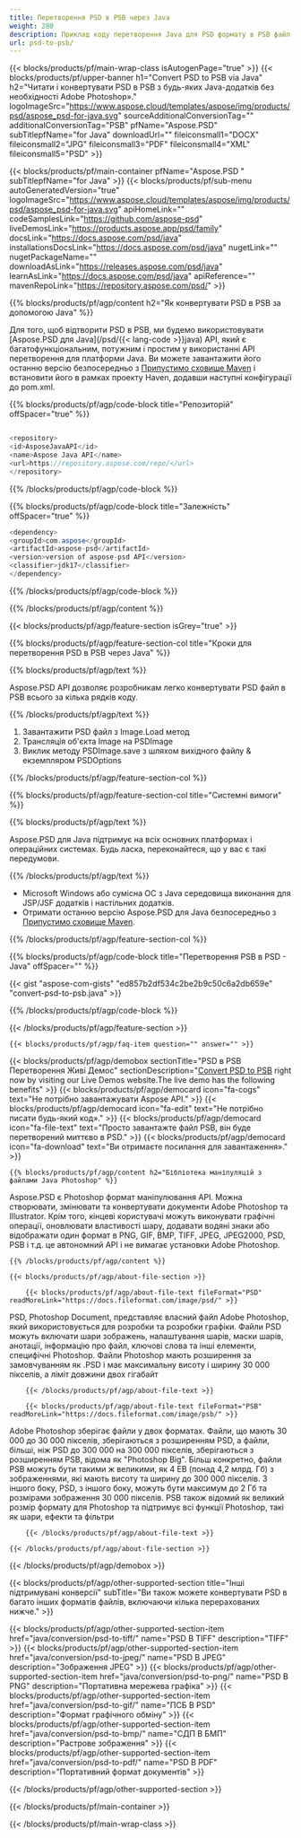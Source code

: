 ```yaml
---
title: Перетворення PSD в PSB через Java
weight: 280
description: Приклад коду перетворення Java для PSD формату в PSB файл. Використовуйте цей приклад коду для перетворення PSD в PSB в будь-якому веб-або Desktop Java на основі програми.
url: psd-to-psb/
---
```


{{< blocks/products/pf/main-wrap-class isAutogenPage="true" >}}
{{< blocks/products/pf/upper-banner h1="Convert PSD to PSB via Java" h2="Читати і конвертувати PSD в PSB з будь-яких Java-додатків без необхідності Adobe Photoshop»." logoImageSrc="https://www.aspose.cloud/templates/aspose/img/products/psd/aspose_psd-for-java.svg" sourceAdditionalConversionTag="" additionalConversionTag="PSB" pfName="Aspose.PSD" subTitlepfName="for Java" downloadUrl="" fileiconsmall1="DOCX" fileiconsmall2="JPG" fileiconsmall3="PDF" fileiconsmall4="XML" fileiconsmall5="PSD" >}}

{{< blocks/products/pf/main-container pfName="Aspose.PSD " subTitlepfName="for Java" >}}
{{< blocks/products/pf/sub-menu autoGeneratedVersion="true" logoImageSrc="https://www.aspose.cloud/templates/aspose/img/products/psd/aspose_psd-for-java.svg" apiHomeLink="" codeSamplesLink="https://github.com/aspose-psd" liveDemosLink="https://products.aspose.app/psd/family" docsLink="https://docs.aspose.com/psd/java" installationsDocsLink="https://docs.aspose.com/psd/java" nugetLink="" nugetPackageName="" downloadAsLink="https://releases.aspose.com/psd/java" learnAsLink="https://docs.aspose.com/psd/java" apiReference="" mavenRepoLink="https://repository.aspose.com/psd/" >}}

{{% blocks/products/pf/agp/content h2="Як конвертувати PSD в PSB за допомогою Java" %}}

 Для того, щоб відтворити PSD в PSB, ми будемо використовувати
 [Aspose.PSD для Java](/psd/{{< lang-code >}}java) 
 API, який є багатофункціональним, потужним і простим у використанні API перетворення для платформи Java. Ви можете завантажити його останню версію безпосередньо з
 [Припустимо сховище Maven](https://repository.aspose.com/psd/) 
 і встановити його в рамках проекту Haven, додавши наступні конфігурації до pom.xml.

{{% blocks/products/pf/agp/code-block title="Репозиторій" offSpacer="true" %}}

```cs

<repository>
<id>AsposeJavaAPI</id>
<name>Aspose Java API</name>
<url>https://repository.aspose.com/repo/</url>
</repository>

```

{{% /blocks/products/pf/agp/code-block %}}

{{% blocks/products/pf/agp/code-block title="Залежність" offSpacer="true" %}}

```cs
<dependency>
<groupId>com.aspose</groupId>
<artifactId>aspose-psd</artifactId>
<version>version of aspose-psd API</version>
<classifier>jdk17</classifier>
</dependency>

```

{{% /blocks/products/pf/agp/code-block %}}

{{% /blocks/products/pf/agp/content %}}

{{< blocks/products/pf/agp/feature-section isGrey="true" >}}

{{% blocks/products/pf/agp/feature-section-col title="Кроки для перетворення PSD в PSB через Java" %}}

{{% blocks/products/pf/agp/text %}}

 Aspose.PSD API дозволяє розробникам легко конвертувати PSD файл в PSB всього за кілька рядків коду.

{{% /blocks/products/pf/agp/text %}}

1. Завантажити PSD файл з Image.Load метод
1. Трансляція об'єкта Image на PSDImage
1. Виклик методу PSDImage.save з шляхом вихідного файлу & екземпляром PSDOptions

{{% /blocks/products/pf/agp/feature-section-col %}}

{{% blocks/products/pf/agp/feature-section-col title="Системні вимоги" %}}

{{% blocks/products/pf/agp/text %}}

 Aspose.PSD для Java підтримує на всіх основних платформах і операційних системах. Будь ласка, переконайтеся, що у вас є такі передумови.

{{% /blocks/products/pf/agp/text %}}

- Microsoft Windows або сумісна ОС з Java середовища виконання для JSP/JSF додатків і настільних додатків.
- Отримати останню версію Aspose.PSD для Java безпосередньо з
 [Припустимо сховище Maven](https://repository.aspose.com/psd/).

{{% /blocks/products/pf/agp/feature-section-col %}}

{{% blocks/products/pf/agp/code-block title="Перетворення PSB в PSD - Java" offSpacer="" %}}

{{< gist "aspose-com-gists" "ed857b2df534c2be2b9c50c6a2db659e" "convert-psd-to-psb.java" >}}

{{% /blocks/products/pf/agp/code-block %}}

{{< /blocks/products/pf/agp/feature-section >}}

    {{< blocks/products/pf/agp/faq-item question="" answer="" >}}
 

<!-- aboutfile Starts -->

{{< blocks/products/pf/agp/demobox sectionTitle="PSD в PSB Перетворення Живі Демос" sectionDescription="[Convert PSD to PSB](https://products.aspose.app/psd/conversion/psd-to-psb) right now by visiting our Live Demos website.The live demo has the following benefits" >}}
        {{< blocks/products/pf/agp/democard icon="fa-cogs" text="Не потрібно завантажувати Aspose API." >}}
        {{< blocks/products/pf/agp/democard icon="fa-edit" text="Не потрібно писати будь-який код»." >}}
        {{< blocks/products/pf/agp/democard icon="fa-file-text" text="Просто завантажте файл PSB, він буде перетворений миттєво в PSD." >}}
        {{< blocks/products/pf/agp/democard icon="fa-download" text="Ви отримаєте посилання для завантаження»." >}}

    {{% blocks/products/pf/agp/content h2="Бібліотека маніпуляцій з файлами Java Photoshop" %}}

 Aspose.PSD є Photoshop формат маніпулювання API. Можна створювати, змінювати та конвертувати документи Adobe Photoshop та Illustrator. Крім того, кінцеві користувачі можуть виконувати графічні операції, оновлювати властивості шару, додавати водяні знаки або відображати один формат в PNG, GIF, BMP, TIFF, JPEG, JPEG2000, PSD, PSB і т.д. це автономний API і не вимагає установки Adobe Photoshop. 



    {{% /blocks/products/pf/agp/content %}}

    {{< blocks/products/pf/agp/about-file-section >}}

        {{< blocks/products/pf/agp/about-file-text fileFormat="PSD" readMoreLink="https://docs.fileformat.com/image/psd/" >}}

PSD, Photoshop Document, представляє власний файл Adobe Photoshop, який використовується для розробки та розробки графіки. Файли PSD можуть включати шари зображень, налаштування шарів, маски шарів, анотації, інформацію про файл, ключові слова та інші елементи, специфічні Photoshop. Файли Photoshop мають розширення за замовчуванням як .PSD і має максимальну висоту і ширину 30 000 пікселів, а ліміт довжини двох гігабайт


        {{< /blocks/products/pf/agp/about-file-text >}}

        {{< blocks/products/pf/agp/about-file-text fileFormat="PSB" readMoreLink="https://docs.fileformat.com/image/psb/" >}}

Adobe Photoshop зберігає файли у двох форматах. Файли, що мають 30 000 до 30 000 пікселів, зберігаються з розширенням PSD, а файли, більші, ніж PSD до 300 000 на 300 000 пікселів, зберігаються з розширенням PSB, відома як "Photoshop Big". Більш конкретно, файли PSB можуть бути такими ж великими, як 4 EB (понад 4,2 млрд. Гб) з зображеннями, які мають висоту та ширину до 300 000 пікселів. З іншого боку, PSD, з іншого боку, можуть бути максимум до 2 Гб та розмірами зображення 30 000 пікселів. PSB також відомий як великий розмір формату для Photoshop та підтримує всі функції Photoshop, такі як шари, ефекти та фільтри


        {{< /blocks/products/pf/agp/about-file-text >}}

    {{< /blocks/products/pf/agp/about-file-section >}}

{{< /blocks/products/pf/agp/demobox >}}

<!-- aboutfile Ends -->

{{< blocks/products/pf/agp/other-supported-section title="Інші підтримувані конверсії" subTitle="Ви також можете конвертувати PSD в багато інших форматів файлів, включаючи кілька перерахованих нижче." >}}

{{< blocks/products/pf/agp/other-supported-section-item href="java/conversion/psd-to-tiff/" name="PSD В TIFF" description="TIFF" >}}
{{< blocks/products/pf/agp/other-supported-section-item href="java/conversion/psd-to-jpeg/" name="PSD В JPEG" description="Зображення JPEG" >}}
{{< blocks/products/pf/agp/other-supported-section-item href="java/conversion/psd-to-png/" name="PSD В PNG" description="Портативна мережева графіка" >}}
{{< blocks/products/pf/agp/other-supported-section-item href="java/conversion/psd-to-gif/" name="ПСБ В PSD" description="Формат графічного обміну" >}}
{{< blocks/products/pf/agp/other-supported-section-item href="java/conversion/psd-to-bmp/" name="СДП В БМП" description="Растрове зображення" >}}
{{< blocks/products/pf/agp/other-supported-section-item href="java/conversion/psd-to-pdf/" name="PSD В PDF" description="Портативний формат документів" >}}

{{< /blocks/products/pf/agp/other-supported-section >}}

{{< /blocks/products/pf/main-container >}}
    
{{< /blocks/products/pf/main-wrap-class >}}
